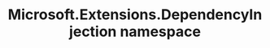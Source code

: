 ---
title: Microsoft.Extensions.DependencyInjection namespace
slug: api-reference/korzh-easyquery-dataexport/microsoft-extensions-dependencyinjection-namespace/__section
---